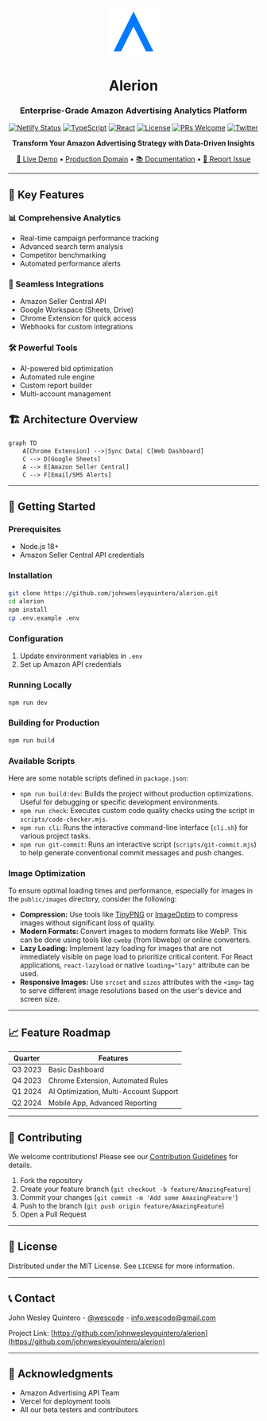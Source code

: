 <div align="center">
  <img src="public/logo.svg" width="100" alt="Alerion Logo" />

# Alerion

### Enterprise-Grade Amazon Advertising Analytics Platform

[![Netlify Status](https://api.netlify.com/api/v1/badges/5e8f7348-e74c-4014-b1be-1aba4dd5043c/deploy-status)](https://app.netlify.com/projects/alerion/deploys)
[![TypeScript](https://img.shields.io/badge/TypeScript-5.0+-3178C6.svg)](https://www.typescriptlang.org/)
[![React](https://img.shields.io/badge/React-18.2+-61DAFB.svg)](https://reactjs.org/)
[![License](https://img.shields.io/badge/license-MIT-green.svg)](LICENSE)
[![PRs Welcome](https://img.shields.io/badge/PRs-welcome-brightgreen.svg)](CONTRIBUTING.md)
[![Twitter](https://img.shields.io/twitter/url?style=social&url=https%3A%2F%2Fgithub.com%2Fjohnwesleyquintero%2Falerion)](https://twitter.com/intent/tweet?text=Check%20out%20My%20Amazon%20Analytics%20-%20The%20ultimate%20Amazon%20Advertising%20dashboard&url=https%3A%2F%2Fgithub.com%2Fjohnwesleyquintero%2Falerion)

**Transform Your Amazon Advertising Strategy with Data-Driven Insights**

[🚀 Live Demo](https://alerion.vercel.app/) • [Production Domain](https://alerion.vercel.app/) • [📚 Documentation](https://github.com/johnwesleyquintero/alerion/tree/8892d351e1ac4f1d2f5b1fdacecef628a819c68e/docs) • [🐞 Report Issue](https://github.com/johnwesleyquintero/alerion/issues)

</div>

---

## 🌟 Key Features

### 📊 Comprehensive Analytics

- Real-time campaign performance tracking
- Advanced search term analysis
- Competitor benchmarking
- Automated performance alerts

### 🔄 Seamless Integrations

- Amazon Seller Central API
- Google Workspace (Sheets, Drive)
- Chrome Extension for quick access
- Webhooks for custom integrations

### 🛠️ Powerful Tools

- AI-powered bid optimization
- Automated rule engine
- Custom report builder
- Multi-account management

## 🏗️ Architecture Overview

```mermaid
graph TD
    A[Chrome Extension] -->|Sync Data| C[Web Dashboard]
    C --> D[Google Sheets]
    A --> E[Amazon Seller Central]
    C --> F[Email/SMS Alerts]
```

---

## 🚀 Getting Started

### Prerequisites

- Node.js 18+
- Amazon Seller Central API credentials

### Installation

```bash
git clone https://github.com/johnwesleyquintero/alerion.git
cd alerion
npm install
cp .env.example .env
```

### Configuration

1. Update environment variables in `.env`
2. Set up Amazon API credentials

### Running Locally

```bash
npm run dev
```

### Building for Production

```bash
npm run build
```

### Available Scripts

Here are some notable scripts defined in `package.json`:

- `npm run build:dev`: Builds the project without production optimizations. Useful for debugging or specific development environments.
- `npm run check`: Executes custom code quality checks using the script in `scripts/code-checker.mjs`.
- `npm run cli`: Runs the interactive command-line interface (`cli.sh`) for various project tasks.
- `npm run git-commit`: Runs an interactive script (`scripts/git-commit.mjs`) to help generate conventional commit messages and push changes.

### Image Optimization

To ensure optimal loading times and performance, especially for images in the `public/images` directory, consider the following:

- **Compression:** Use tools like [TinyPNG](https://tinypng.com/) or [ImageOptim](https://imageoptim.com/mac) to compress images without significant loss of quality.
- **Modern Formats:** Convert images to modern formats like WebP. This can be done using tools like `cwebp` (from libwebp) or online converters.
- **Lazy Loading:** Implement lazy loading for images that are not immediately visible on page load to prioritize critical content. For React applications, `react-lazyload` or native `loading="lazy"` attribute can be used.
- **Responsive Images:** Use `srcset` and `sizes` attributes with the `<img>` tag to serve different image resolutions based on the user's device and screen size.

---

## 📈 Feature Roadmap

| Quarter | Features                               |
| ------- | -------------------------------------- |
| Q3 2023 | Basic Dashboard                        |
| Q4 2023 | Chrome Extension, Automated Rules      |
| Q1 2024 | AI Optimization, Multi-Account Support |
| Q2 2024 | Mobile App, Advanced Reporting         |

---

## 🤝 Contributing

We welcome contributions! Please see our [Contribution Guidelines](CONTRIBUTING.md) for details.

1. Fork the repository
2. Create your feature branch (`git checkout -b feature/AmazingFeature`)
3. Commit your changes (`git commit -m 'Add some AmazingFeature'`)
4. Push to the branch (`git push origin feature/AmazingFeature`)
5. Open a Pull Request

---

## 📜 License

Distributed under the MIT License. See `LICENSE` for more information.

---

## 📞 Contact

John Wesley Quintero - [@wescode](https://twitter.com/wescode) - info.wescode@gmail.com

Project Link: [https://github.com/johnwesleyquintero/alerion](https://github.com/johnwesleyquintero/alerion)

---

## 🙏 Acknowledgments

- Amazon Advertising API Team
- Vercel for deployment tools
- All our beta testers and contributors
